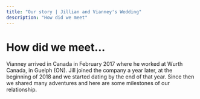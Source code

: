 ```yaml
---
title: "Our story | Jillian and Vianney's Wedding"
description: "How did we meet"
---
```


# How did we meet...

Vianney arrived in Canada in February 2017 where he worked at Wurth Canada, in Guelph (ON). Jill joined the company a year later, at the beginning of 2018 and we started dating by the end of that year. Since then we shared many adventures and here are some milestones of our relationship.
